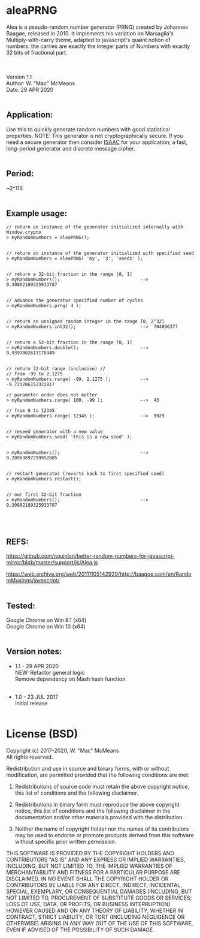 # aleaPRNG
Alea is a pseudo-random number generator (PRNG) created by Johannes Baagøe, released in 2010. It implements his variation on Marsaglia's Multiply-with-carry theme, adapted to javascript's quaint notion of numbers: the carries are exactly the integer parts of Numbers with exactly 32 bits of fractional part.

<br>&nbsp;<br>
Version 1.1<br>
Author: W. "Mac" McMeans<br>
Date: 29 APR 2020
<br>&nbsp;<br>


## Application:
Use this to quickly generate random numbers with good statistical properties. NOTE: This generator is not cryptographically secure. If you need a secure generator then consider <a href="https://github.com/macmcmeans/isaacCSPRNG">ISAAC</a> for your application; a fast, long-period generator and discrete message cipher.
<br>&nbsp;<br>


## Period:
~2^116
<br>&nbsp;<br>


## Example usage:

```
// return an instance of the generator initialized internally with Window.crypto
> myRandomNumbers = aleaPRNG();


// return an instance of the generator initialized with specified seed
> myRandomNumbers = aleaPRNG( 'my', '3', 'seeds' );


// return a 32-bit fraction in the range [0, 1]
> myRandomNumbers();                              -->  0.30802189325913787


// advance the generator specified number of cycles
> myRandomNumbers.prng( 4 );


// return an unsigned random integer in the range [0, 2^32]
> myRandomNumbers.int32();                        -->  704896377


// return a 53-bit fraction in the range [0, 1]
> myRandomNumbers.double();                       -->  0.9397002613178349


// return 32-bit range (inclusive) //
// from -99 to 2.1275
> myRandomNumbers.range( -99, 2.1275 );           -->  -9.723206152322817

// parameter order does not matter
> myRandomNumbers.range( 100, -99 );              -->  43

// from 0 to 12345
> myRandomNumbers.range( 12345 );                 -->  9929


// reseed generator with a new value
> myRandomNumbers.seed( 'this is a new seed' );


> myRandomNumbers();                              -->  0.20963897299952805


// restart generator (reverts back to first specified seed)
> myRandomNumbers.restart();


// our first 32-bit fraction
> myRandomNumbers();                              -->  0.30802189325913787

```
<br>&nbsp;<br>


## REFS:
https://github.com/nquinlan/better-random-numbers-for-javascript-mirror/blob/master/support/js/Alea.js

https://web.archive.org/web/20111105142920/http://baagoe.com/en/RandomMusings/javascript/
<br>&nbsp;<br>


## Tested:
Google Chrome on Win 8.1 (x64)<br>
Google Chrome on Win 10 (x64)
<br>&nbsp;<br>

## Version notes:
* 1.1 - 29 APR 2020
<br>NEW: Refactor general logic
<br>Remove dependency on Mash hash function
<br>&nbsp;<br>

* 1.0 - 23 JUL 2017
<br>Initial release
<br>&nbsp;<br>

# License (BSD)
Copyright (c) 2017-2020, W. "Mac" McMeans<br>
All rights reserved.

Redistribution and use in source and binary forms, with or without modification, are permitted provided that the following conditions are met:

1. Redistributions of source code must retain the above copyright notice, this list of conditions and the following disclaimer.

2. Redistributions in binary form must reproduce the above copyright notice, this list of conditions and the following disclaimer in the documentation and/or other materials provided with the distribution.

3. Neither the name of copyright holder nor the names of its contributors may be used to endorse or promote products derived from this software without specific prior written permission.

THIS SOFTWARE IS PROVIDED BY THE COPYRIGHT HOLDERS AND CONTRIBUTORS "AS IS" AND ANY EXPRESS OR IMPLIED WARRANTIES, INCLUDING, BUT NOT LIMITED TO, THE IMPLIED WARRANTIES OF MERCHANTABILITY AND FITNESS FOR A PARTICULAR PURPOSE ARE DISCLAIMED. IN NO EVENT SHALL THE COPYRIGHT HOLDER OR CONTRIBUTORS BE LIABLE FOR ANY DIRECT, INDIRECT, INCIDENTAL, SPECIAL, EXEMPLARY, OR CONSEQUENTIAL DAMAGES (INCLUDING, BUT NOT LIMITED TO, PROCUREMENT OF SUBSTITUTE GOODS OR SERVICES; LOSS OF USE, DATA, OR PROFITS; OR BUSINESS INTERRUPTION) HOWEVER CAUSED AND ON ANY THEORY OF LIABILITY, WHETHER IN CONTRACT, STRICT LIABILITY, OR TORT (INCLUDING NEGLIGENCE OR OTHERWISE) ARISING IN ANY WAY OUT OF THE USE OF THIS SOFTWARE, EVEN IF ADVISED OF THE POSSIBILITY OF SUCH DAMAGE.
